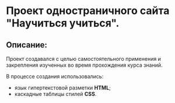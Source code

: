 # Проект одностраничного сайта "Научиться учиться".

## Описание:
Проект создавался с целью самостоятельного применения и закрепления изученных во время прохождения курса знаний.

В процессе создания использовались:
* язык гипертекстовой разметки __HTML__;
* каскадные таблицы стилей __CSS__.
